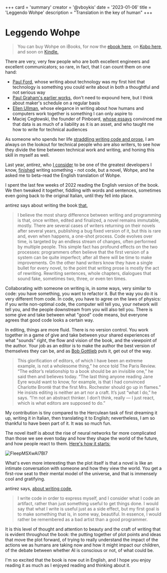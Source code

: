 +++
card = 'summary'
creator = '@vboykis'
date = '2023-01-06'
title = 'Leggendo Wohpe'
description = "Translation in the key of human"
+++

# Leggendo Wohpe 

> You can buy Wohpe on iBooks, for now the [ebook here](https://www.ibs.it/wohpe-ebook-inglese-salvatore-sanfilippo/e/9791280845337), on [Kobo here](https://www.kobo.com/us/en/ebook/wohpe-1), and soon on [Kindle.](https://www.amazon.com/Wohpe-English-Rimmel-Salvatore-Sanfilippo-ebook/dp/B0BQ3HRDPF/ref=sr_1_4?crid=3FHUAYE7T2U74&keywords=wohpe&qid=1672971972&sprefix=woh%2Caps%2C327&sr=8-4) 

There are very, very few people who are both excellent engineers and excellent communicators; so rare, in fact, that I can count them on one hand:

+ [Paul Ford](https://www.ftrain.com/), whose writing about technology was my first hint that technology is something you could write about in both a thoughtful and not serious way  
+ [Paul Graham's earlier works](http://www.paulgraham.com/articles.html), don't need to expound here, but I think about maker's schedule on a regular basis 
+ [Ellen Ullman](https://www.goodreads.com/book/show/486625.Close_to_the_Machine), whose elegance in writing about how humans and computers work together is something I can only aspire to 
+ Maciej Cegłowski, the founder of Pinboard, [whose essays](https://idlewords.com/) convinced me that data is as much of a liability as it is an asset, and who taught me how to write for technical audiences

As someone who spends her life [straddling writing code and prose](https://increment.com/planning/the-best-laid-plans-tech-careers/), I am always on the lookout for technical people who are also writers, to see how they divide the time between technical work and writing, and honing this skill in myself as well.

Last year, antirez, who [I consider](https://vickiboykis.com/2022/12/05/the-cloudy-layers-of-modern-day-programming/) to be one of the greatest developers I know, [finished](http://antirez.com/news/136) writing something - not code, but a novel, Wohpe, and he asked me to beta-read the English translation of Wohpe.

I spent the last few weeks of 2022 reading the English version of the book. We then tweaked it together, fiddling with words and sentences, sometimes even going back to the original Italian, until they fell into place.

antirez says about writing the book [that](http://antirez.com/news/135), 

> I believe the most sharp difference between writing and programming is that, once written, edited and finalized, a novel remains immutable, mostly. There are several cases of writers returning on their novels after several years, publishing a bug fixed version of it, but this is rare and, even when happens, a one-shot process. Code evolves over time, is targeted by an endless stream of changes, often performed by multiple people. This simple fact has profound effects on the two processes: programmers often believe that the first version of a system can be quite imperfect; after all there will be time to make improvements. On the other hand writers know they have a single bullet for every novel, to the point that writing prose is mostly the act of rewriting. Rewriting sentences, whole chapters, dialogues that sound fake, sometimes two, three, or even ten times.

Collaborating with someone on writing is, in some ways, very similar to code: you have something, you want to refactor it. But the way you do it is very different from code. In code, you have to agree on the laws of physics: if you write non-optimal code, the computer will tell you, your network will tell you, and the people downstream from you will also tell you. There is some give and take between what "good" code means, but everyone agrees that good code looks a certain way. 

In editing, things are more fluid. There is no version control. You work together in a game of give and take between your shared experiences of what "sounds" right, the flow and vision of the book, and the viewpoint of the author. Your job as an editor is to make the author the best version of themselves they can be, and as [Bob Gottlieb](https://www.vulture.com/article/bob-gottlieb-robert-caro-turn-every-page-profile.html) puts it, get out of the way. 

> This glorification of editors, of which I have been an extreme example, is not a wholesome thing,” he once told The Paris Review. “The editor’s relationship to a book should be an invisible one,” he said then and believes today. “The last thing anyone reading Jane Eyre would want to know, for example, is that I had convinced Charlotte Brontë that the first Mrs. Rochester should go up in flames.” He insists editing is neither an art nor a craft. It’s just “what I do,” he says. “I’m not an abstract thinker. I don’t think, really — I just react, which is what editors are supposed to do.”

My contribution is tiny compared to the Herculean task of first dreaming it up, writing it in Italian, then translating it to English; nevertheless, I am so thankful to have been part of it. It was so much fun. 

The novel itself is about the rise of neural networks far more complicated than those we see even today and how they shape the world of the future, and how people react to them. [Here's how it starts:](https://twitter.com/antirez/status/1609930340952428546) 

![FleepMSXwAI7BI7](https://user-images.githubusercontent.com/3837836/210918393-ef42183f-0a01-4a71-8900-b94e1b9460b9.jpg)

What's even more interesting than the plot itself is that a novel is like an intimate conversation with someone and how they view the world. You get a first-row seat to their mental model of the universe, and that is immensely cool and gratifying. 

antirez says, [about writing code](http://antirez.com/news/133), 

> I write code in order to express myself, and I consider what I code an artifact, rather than just something useful to get things done. I would say that what I write is useful just as a side effect, but my first goal is to make something that is, in some way, beautiful. In essence, I would rather be remembered as a bad artist than a good programmer.

It is this level of thought and attention to beauty and the craft of writing that is evident throughout the book: the putting together of plot points and ideas that move the plot forward, of trying to really understand the impact of the actions we as humans are taking now and how it might impact our children, of the debate between whether AI is conscious or not, of what could be. 

I'm so excited that the book is now out in English, and I hope you enjoy reading it as much as I enjoyed reading and thinking about it. 




